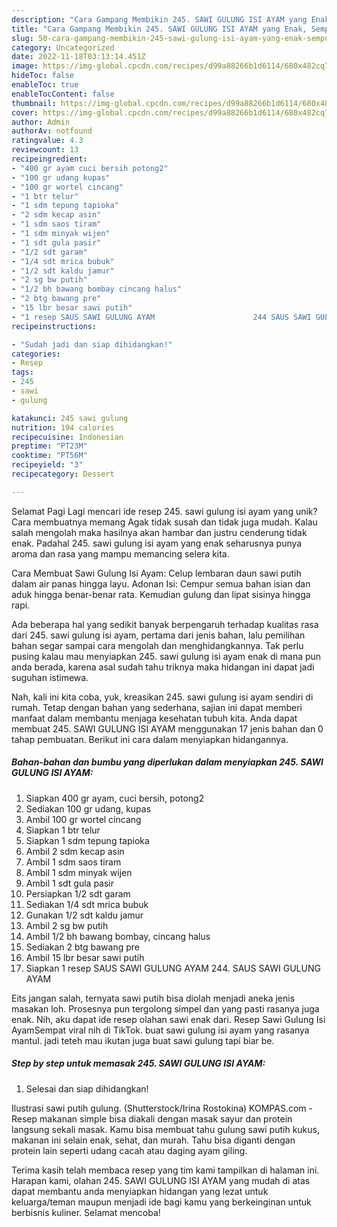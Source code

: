 ```yaml
---
description: "Cara Gampang Membikin 245. SAWI GULUNG ISI AYAM yang Enak, Sempurna"
title: "Cara Gampang Membikin 245. SAWI GULUNG ISI AYAM yang Enak, Sempurna"
slug: 50-cara-gampang-membikin-245-sawi-gulung-isi-ayam-yang-enak-sempurna
category: Uncategorized
date: 2022-11-18T03:13:14.451Z
image: https://img-global.cpcdn.com/recipes/d99a88266b1d6114/680x482cq70/245-sawi-gulung-isi-ayam-foto-resep-utama.jpg
hideToc: false
enableToc: true
enableTocContent: false
thumbnail: https://img-global.cpcdn.com/recipes/d99a88266b1d6114/680x482cq70/245-sawi-gulung-isi-ayam-foto-resep-utama.jpg
cover: https://img-global.cpcdn.com/recipes/d99a88266b1d6114/680x482cq70/245-sawi-gulung-isi-ayam-foto-resep-utama.jpg
author: Admin
authorAv: notfound
ratingvalue: 4.3
reviewcount: 13
recipeingredient:
- "400 gr ayam cuci bersih potong2"
- "100 gr udang kupas"
- "100 gr wortel cincang"
- "1 btr telur"
- "1 sdm tepung tapioka"
- "2 sdm kecap asin"
- "1 sdm saos tiram"
- "1 sdm minyak wijen"
- "1 sdt gula pasir"
- "1/2 sdt garam"
- "1/4 sdt mrica bubuk"
- "1/2 sdt kaldu jamur"
- "2 sg bw putih"
- "1/2 bh bawang bombay cincang halus"
- "2 btg bawang pre"
- "15 lbr besar sawi putih"
- "1 resep SAUS SAWI GULUNG AYAM                      244 SAUS SAWI GULUNG AYAM"
recipeinstructions:

- "Sudah jadi dan siap dihidangkan!"
categories:
- Resep
tags:
- 245
- sawi
- gulung

katakunci: 245 sawi gulung 
nutrition: 194 calories
recipecuisine: Indonesian
preptime: "PT23M"
cooktime: "PT56M"
recipeyield: "3"
recipecategory: Dessert

---
```



Selamat Pagi Lagi mencari ide resep 245. sawi gulung isi ayam yang unik? Cara membuatnya memang Agak tidak susah dan tidak juga mudah. Kalau salah mengolah maka hasilnya akan hambar dan justru cenderung tidak enak. Padahal 245. sawi gulung isi ayam yang enak seharusnya punya aroma dan rasa yang mampu memancing selera kita.


Cara Membuat Sawi Gulung Isi Ayam: Celup lembaran daun sawi putih dalam air panas hingga layu. Adonan Isi: Cempur semua bahan isian dan aduk hingga benar-benar rata. Kemudian gulung dan lipat sisinya hingga rapi.

Ada beberapa hal yang sedikit banyak berpengaruh terhadap kualitas rasa dari 245. sawi gulung isi ayam, pertama dari jenis bahan, lalu pemilihan bahan segar sampai cara mengolah dan menghidangkannya. Tak perlu pusing kalau mau menyiapkan 245. sawi gulung isi ayam enak di mana pun anda berada, karena asal sudah tahu triknya maka hidangan ini dapat jadi suguhan istimewa.


Nah, kali ini kita coba, yuk, kreasikan 245. sawi gulung isi ayam sendiri di rumah. Tetap dengan bahan yang sederhana, sajian ini dapat memberi manfaat dalam membantu menjaga kesehatan tubuh kita. Anda dapat membuat 245. SAWI GULUNG ISI AYAM menggunakan 17 jenis bahan dan 0 tahap pembuatan. Berikut ini cara dalam menyiapkan hidangannya.

<!--inarticleads1-->

##### Bahan-bahan dan bumbu yang diperlukan dalam menyiapkan 245. SAWI GULUNG ISI AYAM:

1. Siapkan 400 gr ayam, cuci bersih, potong2
1. Sediakan 100 gr udang, kupas
1. Ambil 100 gr wortel cincang
1. Siapkan 1 btr telur
1. Siapkan 1 sdm tepung tapioka
1. Ambil 2 sdm kecap asin
1. Ambil 1 sdm saos tiram
1. Ambil 1 sdm minyak wijen
1. Ambil 1 sdt gula pasir
1. Persiapkan 1/2 sdt garam
1. Sediakan 1/4 sdt mrica bubuk
1. Gunakan 1/2 sdt kaldu jamur
1. Ambil 2 sg bw putih
1. Ambil 1/2 bh bawang bombay, cincang halus
1. Sediakan 2 btg bawang pre
1. Ambil 15 lbr besar sawi putih
1. Siapkan 1 resep SAUS SAWI GULUNG AYAM                      244. SAUS SAWI GULUNG AYAM


Eits jangan salah, ternyata sawi putih bisa diolah menjadi aneka jenis masakan loh. Prosesnya pun tergolong simpel dan yang pasti rasanya juga enak. Nih, aku dapat ide resep olahan sawi enak dari. Resep Sawi Gulung Isi AyamSempat viral nih di TikTok. buat sawi gulung isi ayam yang rasanya mantul. jadi teteh mau ikutan juga buat sawi gulung tapi biar be. 

<!--inarticleads2-->

##### Step by step untuk memasak 245. SAWI GULUNG ISI AYAM:


1. Selesai dan siap dihidangkan!

Ilustrasi sawi putih gulung. (Shutterstock/Irina Rostokina) KOMPAS.com - Resep makanan simple bisa diakali dengan masak sayur dan protein langsung sekali masak. Kamu bisa membuat tahu gulung sawi putih kukus, makanan ini selain enak, sehat, dan murah. Tahu bisa diganti dengan protein lain seperti udang cacah atau daging ayam giling. 

Terima kasih telah membaca resep yang tim kami tampilkan di halaman ini. Harapan kami, olahan 245. SAWI GULUNG ISI AYAM yang mudah di atas dapat membantu anda menyiapkan hidangan yang lezat untuk keluarga/teman maupun menjadi ide bagi kamu yang berkeinginan untuk berbisnis kuliner. Selamat mencoba!
